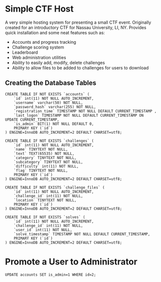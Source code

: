 # Simple CTF Host
A very simple hosting system for presenting a small CTF event. Originally created for an introductory CTF for Nassau University, LI, NY. Provides quick installation and some neat features such as:

 - Accounts and progress tracking
 - Challenge scoring system
 - Leaderboard
 - Web administration utilities
 - Ability to easily add, modify, delete challenges
 - Ability to allow files to be added to challenges for users to download

## Creating the Database Tables
```
CREATE TABLE IF NOT EXISTS `accounts` (
	`id` int(11) NOT NULL AUTO_INCREMENT,
  	`username` varchar(50) NOT NULL,
  	`password_hash` varchar(255) NOT NULL,
  	`registration_time` TIMESTAMP NOT NULL DEFAULT CURRENT_TIMESTAMP ,
	`last_logon` TIMESTAMP NOT NULL DEFAULT CURRENT_TIMESTAMP ON UPDATE CURRENT_TIMESTAMP,
	`is_admin` BIT(1) NOT NULL DEFAULT 0,
    PRIMARY KEY (`id`)
) ENGINE=InnoDB AUTO_INCREMENT=2 DEFAULT CHARSET=utf8;

CREATE TABLE IF NOT EXISTS `challenges` (
	`id` int(11) NOT NULL AUTO_INCREMENT,
  	`name` TINYTEXT NOT NULL,
	`text` TEXT(65535) NOT NULL,
	`category` TINYTEXT NOT NULL,
	`subcategory` TINYTEXT NOT NULL,
	`difficulty` int(11) NOT NULL,
	`flag` TINYTEXT NOT NULL,
    PRIMARY KEY (`id`)
) ENGINE=InnoDB AUTO_INCREMENT=2 DEFAULT CHARSET=utf8;

CREATE TABLE IF NOT EXISTS `challenge_files` (
	`id` int(11) NOT NULL AUTO_INCREMENT,
	`challenge_id` int(11) NOT NULL,
	`location` TINYTEXT NOT NULL,
    PRIMARY KEY (`id`)
) ENGINE=InnoDB AUTO_INCREMENT=2 DEFAULT CHARSET=utf8;

CREATE TABLE IF NOT EXISTS `solves` (
	`id` int(11) NOT NULL AUTO_INCREMENT,
	`challenge_id` int(11) NOT NULL,
	`user_id` int(11) NOT NULL,
	`solve_timestamp` TIMESTAMP NOT NULL DEFAULT CURRENT_TIMESTAMP,
    PRIMARY KEY (`id`)
) ENGINE=InnoDB AUTO_INCREMENT=2 DEFAULT CHARSET=utf8;
```

# Promote a User to Administrator
```
UPDATE accounts SET is_admin=1 WHERE id=2;
```